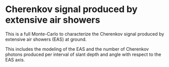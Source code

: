 # Cherenkov signal produced by extensive air showers

This is a full Monte-Carlo to characterize the Cherenkov signal produced by extensive air showers (EAS) at ground.

This includes the modeling of the EAS and the number of Cherenkov photons produced per interval of slant depth and angle with respect 
to the EAS axis.
